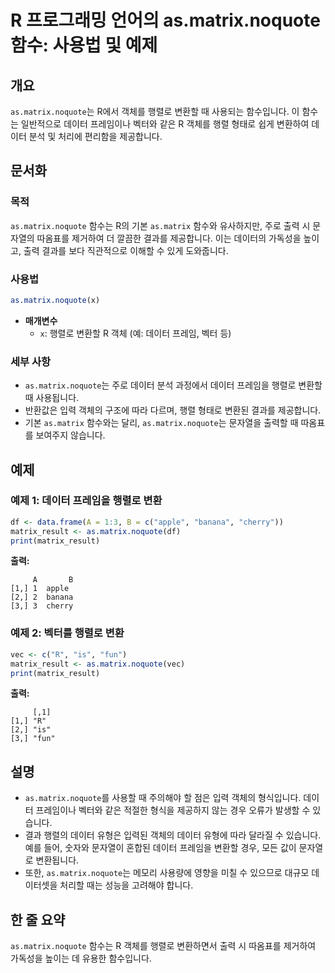 <!--
Meta Description: # R 프로그래밍 언어의 as.matrix.noquote 함수: 사용법 및 예제 ## 개요 `as.matrix.noquote`는 R에서 객체를 행렬로 변환할 때 사용되는 함수입니다. 이 함수는 일반적으로 데이터 프레임이나 벡터와 같은 R 객체를 행렬 형태로 쉽게 변환하...
Meta Keywords: matrix, noquote, 데이터, 행렬로, 변환할
-->

# R 프로그래밍 언어의 as.matrix.noquote 함수: 사용법 및 예제

## 개요
`as.matrix.noquote`는 R에서 객체를 행렬로 변환할 때 사용되는 함수입니다. 이 함수는 일반적으로 데이터 프레임이나 벡터와 같은 R 객체를 행렬 형태로 쉽게 변환하여 데이터 분석 및 처리에 편리함을 제공합니다.

## 문서화

### 목적
`as.matrix.noquote` 함수는 R의 기본 `as.matrix` 함수와 유사하지만, 주로 출력 시 문자열의 따옴표를 제거하여 더 깔끔한 결과를 제공합니다. 이는 데이터의 가독성을 높이고, 출력 결과를 보다 직관적으로 이해할 수 있게 도와줍니다.

### 사용법
```R
as.matrix.noquote(x)
```
- **매개변수**
  - `x`: 행렬로 변환할 R 객체 (예: 데이터 프레임, 벡터 등)

### 세부 사항
- `as.matrix.noquote`는 주로 데이터 분석 과정에서 데이터 프레임을 행렬로 변환할 때 사용됩니다.
- 반환값은 입력 객체의 구조에 따라 다르며, 행렬 형태로 변환된 결과를 제공합니다.
- 기본 `as.matrix` 함수와는 달리, `as.matrix.noquote`는 문자열을 출력할 때 따옴표를 보여주지 않습니다.

## 예제

### 예제 1: 데이터 프레임을 행렬로 변환
```R
df <- data.frame(A = 1:3, B = c("apple", "banana", "cherry"))
matrix_result <- as.matrix.noquote(df)
print(matrix_result)
```
**출력:**
```
     A       B      
[1,] 1  apple   
[2,] 2  banana  
[3,] 3  cherry  
```

### 예제 2: 벡터를 행렬로 변환
```R
vec <- c("R", "is", "fun")
matrix_result <- as.matrix.noquote(vec)
print(matrix_result)
```
**출력:**
```
     [,1]    
[1,] "R"    
[2,] "is"   
[3,] "fun"  
```

## 설명
- `as.matrix.noquote`를 사용할 때 주의해야 할 점은 입력 객체의 형식입니다. 데이터 프레임이나 벡터와 같은 적절한 형식을 제공하지 않는 경우 오류가 발생할 수 있습니다.
- 결과 행렬의 데이터 유형은 입력된 객체의 데이터 유형에 따라 달라질 수 있습니다. 예를 들어, 숫자와 문자열이 혼합된 데이터 프레임을 변환할 경우, 모든 값이 문자열로 변환됩니다.
- 또한, `as.matrix.noquote`는 메모리 사용량에 영향을 미칠 수 있으므로 대규모 데이터셋을 처리할 때는 성능을 고려해야 합니다.

## 한 줄 요약
`as.matrix.noquote` 함수는 R 객체를 행렬로 변환하면서 출력 시 따옴표를 제거하여 가독성을 높이는 데 유용한 함수입니다.